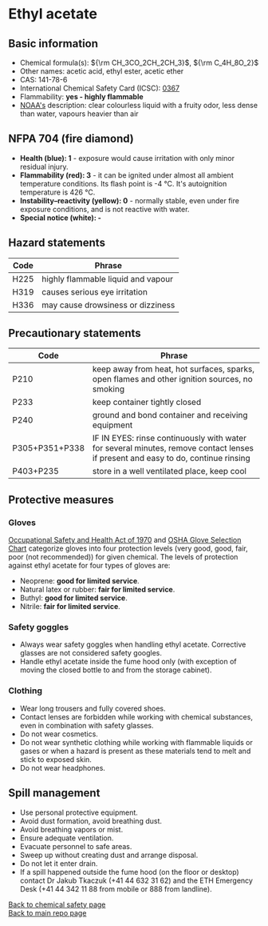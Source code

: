 # Ethyl acetate

## Basic information
- Chemical formula(s): ${\rm CH_3CO_2CH_2CH_3}$, ${\rm C_4H_8O_2}$
- Other names:  acetic acid, ethyl ester, acetic ether
- CAS: 141-78-6
- International Chemical Safety Card (ICSC): [0367](https://inchem.org/documents/icsc/icsc/eics0367.htm)
- Flammability: **yes - highly flammable**
- [NOAA's](https://cameochemicals.noaa.gov/chemical/665) description: clear colourless liquid with a fruity odor, less dense than water, vapours heavier than air

## NFPA 704 (fire diamond)
- **Health (blue): 1** - exposure would cause irritation with only minor residual injury.
- **Flammability (red): 3** - it can be ignited under almost all ambient temperature conditions. Its flash point is -4 °C. It's autoignition temperature is 426 °C.
- **Instability–reactivity (yellow): 0** - normally stable, even under fire exposure conditions, and is not reactive with water.
- **Special notice (white): -**

## Hazard statements
| Code | Phrase                             |
| ---- | ---------------------------------- |
| H225 | highly flammable liquid and vapour |
| H319 | causes serious eye irritation      |
| H336 | may cause drowsiness or dizziness  |

## Precautionary statements
| Code           | Phrase                                                                                                                           |
| -------------- | -------------------------------------------------------------------------------------------------------------------------------- |
| P210           | keep away from heat, hot surfaces, sparks, open flames and other ignition sources, no smoking                                    |
| P233           | keep container tightly closed                                                                                                    |
| P240           | ground and bond container and receiving equipment                                                                                |
| P305+P351+P338 | IF IN EYES: rinse continuously with water for several minutes, remove contact lenses if present and easy to do, continue rinsing |
| P403+P235      | store in a well ventilated place, keep cool                                                                                      |

## Protective measures

### Gloves
[Occupational Safety and Health Act of 1970](https://www.osha.gov/sites/default/files/publications/osha3151.pdf) and [OSHA Glove Selection Chart](https://safety.fsu.edu/safety_manual/OSHA%20Glove%20Selection%20Chart.pdf) categorize gloves into four protection levels (very good, good, fair, poor (not recommended)) for given chemical. The levels of protection against ethyl acetate for four types of gloves are:

- Neoprene: **good for limited service**.
- Natural latex or rubber: **fair for limited service**.
- Buthyl: **good for limited service**.
- Nitrile: **fair for limited service**.

### Safety goggles
- Always wear safety goggles when handling ethyl acetate. Corrective glasses are not considered safety googles.
- Handle ethyl acetate inside the fume hood only (with exception of moving the closed bottle to and from the storage cabinet).

### Clothing
- Wear long trousers and fully covered shoes.
- Contact lenses are forbidden while working with chemical substances, even in combination with safety glasses.
- Do not wear cosmetics.
- Do not wear synthetic clothing while working with flammable liquids or gases or when a hazard is present as these materials tend to melt and stick to exposed skin.
- Do not wear headphones.

## Spill management
- Use personal protective equipment.
- Avoid dust formation, avoid breathing dust.
- Avoid breathing vapors or mist.
- Ensure adequate ventilation.
- Evacuate personnel to safe areas.
- Sweep up without creating dust and arrange disposal.
- Do not let it enter drain.
- If a spill happened outside the fume hood (on the floor or desktop) contact Dr Jakub Tkaczuk (+41 44 632 31 62) and the ETH Emergency Desk (+41 44 342 11 88 from mobile or 888 from landline).

[Back to chemical safety page](https://github.com/Global-Health-Engineering/group-safety/tree/main/02-chemical-safety)  
[Back to main repo page](https://github.com/Global-Health-Engineering/group-safety)

